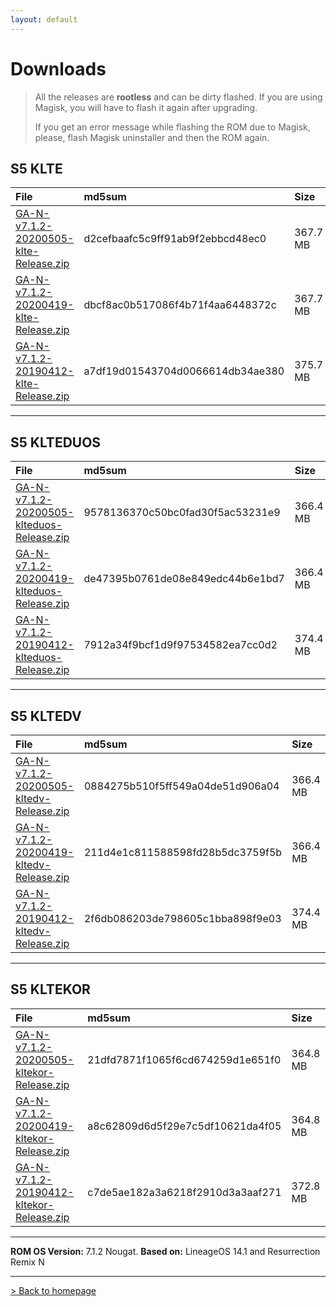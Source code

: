 ```yaml
---
layout: default
---
```


# Downloads

> All the releases are **rootless** and can be dirty flashed. If you are using Magisk, you will have to flash it again after upgrading.
>
>  If you get an error message while flashing the ROM due to Magisk, please, flash Magisk uninstaller and then the ROM again.



## S5 KLTE

| File                                            | md5sum          | Size          |
|:------------------------------------------------|:------------------|:------------------|
| [GA-N-v7.1.2-20200505-klte-Release.zip](https://sourceforge.net/projects/groovy-android/files/klte/GA-N-v7.1.2-20200505-klte-Release.zip/download)           | d2cefbaafc5c9ff91ab9f2ebbcd48ec0 | 367.7 MB |
| [GA-N-v7.1.2-20200419-klte-Release.zip](https://sourceforge.net/projects/groovy-android/files/klte/GA-N-v7.1.2-20200419-klte-Release.zip/download)           | dbcf8ac0b517086f4b71f4aa6448372c | 367.7 MB |
| [GA-N-v7.1.2-20190412-klte-Release.zip](https://sourceforge.net/projects/groovy-android/files/klte/GA-N-v7.1.2-20190412-klte-Release.zip/download)           | a7df19d01543704d0066614db34ae380 | 375.7 MB |

* * *


## S5 KLTEDUOS

| File                                            | md5sum          | Size          |
|:------------------------------------------------|:------------------|:------------------|
| [GA-N-v7.1.2-20200505-klteduos-Release.zip](https://sourceforge.net/projects/groovy-android/files/klteduos/GA-N-v7.1.2-20200505-klteduos-Release.zip/download)    | 9578136370c50bc0fad30f5ac53231e9 | 366.4 MB |
| [GA-N-v7.1.2-20200419-klteduos-Release.zip](https://sourceforge.net/projects/groovy-android/files/klteduos/GA-N-v7.1.2-20200419-klteduos-Release.zip/download)    | de47395b0761de08e849edc44b6e1bd7 | 366.4 MB |
| [GA-N-v7.1.2-20190412-klteduos-Release.zip](https://sourceforge.net/projects/groovy-android/files/klteduos/GA-N-v7.1.2-20190412-klteduos-Release.zip/download)    | 7912a34f9bcf1d9f97534582ea7cc0d2 | 374.4 MB |

* * *

## S5 KLTEDV

| File                                            | md5sum          | Size          |
|:------------------------------------------------|:------------------|:------------------|
| [GA-N-v7.1.2-20200505-kltedv-Release.zip](https://sourceforge.net/projects/groovy-android/files/kltedv/GA-N-v7.1.2-20200505-kltedv-Release.zip/download)           | 0884275b510f5ff549a04de51d906a04 | 366.4 MB |
| [GA-N-v7.1.2-20200419-kltedv-Release.zip](https://sourceforge.net/projects/groovy-android/files/kltedv/GA-N-v7.1.2-20200419-kltedv-Release.zip/download)           | 211d4e1c811588598fd28b5dc3759f5b | 366.4 MB |
| [GA-N-v7.1.2-20190412-kltedv-Release.zip](https://sourceforge.net/projects/groovy-android/files/kltedv/GA-N-v7.1.2-20190412-kltedv-Release.zip/download)           | 2f6db086203de798605c1bba898f9e03 | 374.4 MB |

* * *

## S5 KLTEKOR

| File                                            | md5sum          | Size          |
|:------------------------------------------------|:------------------|:------------------|
| [GA-N-v7.1.2-20200505-kltekor-Release.zip](https://sourceforge.net/projects/groovy-android/files/kltekor/GA-N-v7.1.2-20200505-kltekor-Release.zip/download)           | 21dfd7871f1065f6cd674259d1e651f0 | 364.8 MB |
| [GA-N-v7.1.2-20200419-kltekor-Release.zip](https://sourceforge.net/projects/groovy-android/files/kltekor/GA-N-v7.1.2-20200419-kltekor-Release.zip/download)           | a8c62809d6d5f29e7c5df10621da4f05 | 364.8 MB |
| [GA-N-v7.1.2-20190412-kltekor-Release.zip](https://sourceforge.net/projects/groovy-android/files/kltekor/GA-N-v7.1.2-20190412-kltekor-Release.zip/download)           | c7de5ae182a3a6218f2910d3a3aaf271 | 372.8 MB |

* * *

**ROM OS Version:** 7.1.2 Nougat. **Based on:** LineageOS 14.1 and Resurrection Remix N

* * *

[> Back to homepage](./)
